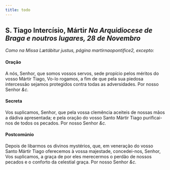 ```yaml
---
title: todo
---
```

<h2 class="text-center">S. Tiago Intercísio, Mártir <em>Na Arquidiocese de Braga e noutros lugares, 28 de Novembro</em></h2>

<em>Como na Missa Lætábitur justus, página martirnaopontifice2, excepto:</em>

<h4 class="text-center">Oração</h4>
<div class="container-fluid">
<div class="row">
<div class="dropcap text-justify">

</div>
<div class="dropcap text-justify">
A nós, Senhor, que somos vossos servos, sede propício pelos méritos do vosso Mártir Tiago, Vo-lo rogamos, a fim de que pela sua piedosa intercessão sejamos protegidos contra todas as adversidades. Por nosso Senhor <em>&c.</em>
</div>
</div>
</div>

<h4 class="text-center">Secreta</h4>
<div class="container-fluid">
<div class="row">
<div class="dropcap text-justify">

</div>
<div class="dropcap text-justify">
Vos suplicamos, Senhor, que pela vossa clemência aceiteis de nossas mãos a dádiva apresentada; e pela oração do vosso Santo Mártir Tiago purificai-nos de todos os pecados. Por nosso Senhor <em>&c.</em>
</div>
</div>
</div>

<h4 class="text-center">Postcomúnio</h4>
<div class="container-fluid">
<div class="row">
<div class="dropcap text-justify">

</div>
<div class="dropcap text-justify">
Depois de libarmos os divinos mystérios, que, em veneração do vosso Santo Mártir Tiago oferecemos à vossa majestade, concedei-nos, Senhor, Vos suplicamos, a graça de por eles merecermos o perdão de nossos pecados e o conforto da celestial graça. Por nosso Senhor <em>&c.</em>
</div>
</div>
</div>